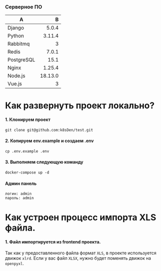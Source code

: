 ### Серверное ПО

| A          |       B |
|------------|--------:|
| Django     |   5.0.4 |
| Python     |  3.11.4 |
| Rabbitmq   |       3 |
| Redis      |   7.0.1 |
| PostgreSQL |    15.1 |
| Nginx      |  1.25.4 |
| Node.js    | 18.13.0 |
| Vue.js     |       3 |

# Как развернуть проект локально?

#### 1. Клонируем проект

```code
git clone git@github.com:k8sDen/test.git
```

#### 2. Копируем env.example и создаем .env

```code
cp .env.example .env
```

#### 3. Выполняем следующую команду

```code
docker-compose up -d
```

#### Админ панель

```code
логин: admin
пароль: admin
```

# Как устроен процесс импорта XLS файла.

#### 1. Файл импортируется из frontend проекта.

Так как у предоставленного файла формат `XLS`, в проекте используется движок `xlrd`. Если у вас файл `XLSX`, нужно будет поменять движок на `openpyxl`.